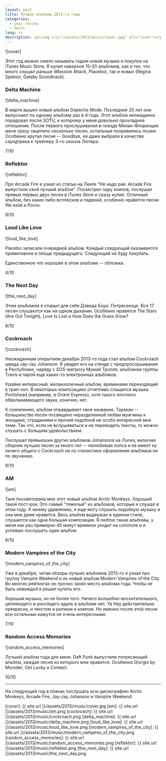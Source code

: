 ```yaml
---
layout: post
title: Лучшие альбомы 2013-го года
categories: 
  - year review
  - music
lang: ru
description: <p><img src="/assets/2013/music/cover.jpg" alt="cover"></p>
---
```


![cover]

Этот год можно смело называть годом новой музыки и покупок на iTunes Music
Store. Я купил наверное 15-20 альбомов, как и тех, что много слушал раньше
(Massive Attack, Placebo), так и новых (Regina Spektor, Gatsby Soundtrack).


### Delta Machine

![delta_machine]

В марте вышел новый альбом Depeche Mode. Последние 20 лет они выпускают по
одному альбому раз в 4 года. Этот альбом неожиданно порадовал после SOTU, к
которому у меня довольно прохладное отношение. После первого прослушивания в
поезде Милан-Флоренция меня сразу зацепило несколько песен, остальные
понравились позже. Особенно крутая песня -- Goodbye, ее даже выбрали в качестве
саундтрека к трейлеру 3-го сезона Лютера.

7/10


### Reflektor

![reflektor]

Про Arcade Fire я узнал из статьи на Ленте "Не надо рая. Arcade Fire выпустили
свой лучший альбом". Посмотрел пару клипов, послушал превью первых двух песен в
iTunes Store и сразу купил. Отличный альбом, без каких либо всплесков и
падений, особенно нравятся песни We exist и Porno.

9/10


### Loud Like Love

![loud_like_love]

Placebo записали очередной альбом. Каждый следующий оказывается примитивнее и
площе предыдущего. Следующий не буду покупать.

Единственное что хорошее в этом альбоме -- обложка.

4/10


### The Next Day

![the_next_day]

Этим альбомом я открыл для себя Дэвида Боуи. Потрясающе. Все 17 песен слушаются
как на одном дыхании. Особенно нравятся The Stars (Are Out Tonight), Love Is
Lost и How Does the Grass Grow?

8/10


### Cockroach

![cockroach]

Неожиданным открытием декабря 2013-го года стал альбом Cockroach шведа Jay-Jay
Johanson. Я увидел его на стенде с предпрослушивания в Республике, наряду с
SOS-матросу Мумий Тролля, альбомом группы Travis и парой еще каких-то
электронных альбомов.

Крайне интересный, меланхоличный альбом, временами переходящий в трип-хоп. В
некоторых композициях отчетливо слышится музыка Portishead (например, в Orient
Express), хотя такого плотного обволакивающего звука, конечно, нет.

К сожалению, альбом оправдывает свое название, Таракан -- большинство песен
посвящено неразделенной любви мужчины к женщине, страданиям и прочей подобной
не особо интересной мне теме. Так что, если не вслушиваться и  не переводить
тексты, то можно слушать с большим удовольствием.

Послушал превьюшки других альбомов Johansona на iTunes, включая сборник лучших
песен за много лет -- нелюбимая попса и не имеет ну ничего общего с Cockroach
ни по стилистике оформления альбомов ни по звучанию.

8/10


### AM

![am]

Таня посоветовала мне этот новый альбом Arctic Monkeys. Хороший такой пост-рок.
Это самый "тяжелый" из альбомов, которые я слушал в этом году. К моему
удивлению, я еще могу слушать подобную музыку и она мне даже нравится. Весь
альбом выдержан в едином стиле, слушается как одна большая композиция. Я люблю
такие альбомы, у меня как раз примерно 45 минут времени уходит на commute и я
успеваю послушать один альбом.

8/10


### Modern Vampires of the City

![modern_vampires_of_the_city]

Уже в декабре, читая обзоры лучших альбомов 2013-го я узнал про группу Vampire
Weekend и их новый альбом Modern Vampires of the City. Во многих рейтингах он
прочно занял место альбома года. Чтобы не быть невеждой я решил купить его.

Хорошая музыка, но не более того. Ничего волшебно-восхитительного, цепляющего и
уносящего вдаль в альбоме нет. Ya Hey действительно прекрасна, и текстом и
ритмом и клипом. Но именно после этой песни все остальные кажутся не очень
интересными.

7/10


### Random Access Memories

![random_access_memories]

Лучший альбом года для меня. Daft Punk выпустили потрясающий альбом, каждая
песня из которого мне нравится. Особенно Giorgio by Moroder, Get Lucky и
Contact.

10/10

----

На следующий год в планах послушать всю дискографию Arctic Monkeys, Arcade
Fire, Jay-Jay Johanson и Vampire Weekend.


[cover]: {{ site.url }}/assets/2013/music/cover.jpg
[am]: {{ site.url }}/assets/2013/music/am.png
[cockroach]: {{ site.url }}/assets/2013/music/cockroach.png
[delta_machine]: {{ site.url }}/assets/2013/music/delta_machine.png
[loud_like_love]: {{ site.url }}/assets/2013/music/loud_like_love.png
[modern_vampires_of_the_city]: {{ site.url }}/assets/2013/music/modern_vampires_of_the_city.png
[random_access_memories]: {{ site.url }}/assets/2013/music/random_access_memories.png
[reflektor]: {{ site.url }}/assets/2013/music/reflektor.png
[the_next_day]: {{ site.url }}/assets/2013/music/the_next_day.png

